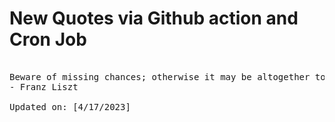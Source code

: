 # New Quotes via Github action and Cron Job

<pre>
<!-- #quote -->
Beware of missing chances; otherwise it may be altogether too late someday.
- Franz Liszt

Updated on: [4/17/2023]
<!-- #quoteEnd -->
</pre>
